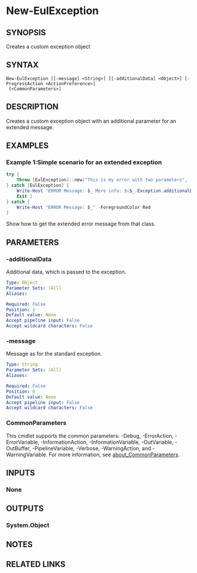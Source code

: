 ﻿---
external help file: EulandaConnect-help.xml
Module Name: EulandaConnect
online version: https://github.com/Eulanda/EulandaConnect/blob/master/docs/New-EulException.md
schema: 2.0.0
lastMod: 2024-03-19T06:27:25
---

# New-EulException

## SYNOPSIS
Creates a custom exception object

## SYNTAX

```
New-EulException [[-message] <String>] [[-additionalData] <Object>] [-ProgressAction <ActionPreference>]
 [<CommonParameters>]
```

## DESCRIPTION
Creates a custom exception object with an additional parameter for an extended message.

## EXAMPLES

### Example 1:Simple scenario for an extended exception
```powershell
try {
	Throw [EulException]::new("This is my error with two parameters",  "My second parameter")
} catch [EulException] {
	Write-Host "ERROR Message: $_ More info: $($_.Exception.additionalData)" -ForegroundColor Red
	Exit 1
} catch {
	Write-Host "ERROR Message: $_" -ForegroundColor Red
}
```

Show how to get the extended error message from that class.

## PARAMETERS

### -additionalData
Additional data, which is passed to the exception.

```yaml
Type: Object
Parameter Sets: (All)
Aliases:

Required: False
Position: 1
Default value: None
Accept pipeline input: False
Accept wildcard characters: False
```

### -message
Message as for the standard exception.

```yaml
Type: String
Parameter Sets: (All)
Aliases:

Required: False
Position: 0
Default value: None
Accept pipeline input: False
Accept wildcard characters: False
```


### CommonParameters
This cmdlet supports the common parameters: -Debug, -ErrorAction, -ErrorVariable, -InformationAction, -InformationVariable, -OutVariable, -OutBuffer, -PipelineVariable, -Verbose, -WarningAction, and -WarningVariable. For more information, see [about_CommonParameters](http://go.microsoft.com/fwlink/?LinkID=113216).

## INPUTS

### None

## OUTPUTS

### System.Object
## NOTES

## RELATED LINKS


